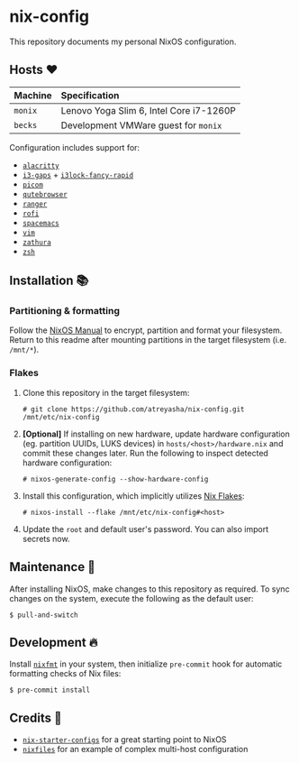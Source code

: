 # nix-config

This repository documents my personal NixOS configuration.

## Hosts :heart:

| Machine | Specification                           |
|:--------|:----------------------------------------|
| `monix` | Lenovo Yoga Slim 6, Intel Core i7-1260P |
| `becks` | Development VMWare guest for `monix`    |

Configuration includes support for:

- [`alacritty`](https://github.com/alacritty/alacritty)
- [`i3-gaps`](https://github.com/Airblader/i3) + [`i3lock-fancy-rapid`](https://github.com/yvbbrjdr/i3lock-fancy-rapid)
- [`picom`](https://github.com/yshui/picom/)
- [`qutebrowser`](https://github.com/qutebrowser/qutebrowser/issues/700)
- [`ranger`](https://github.com/ranger/ranger)
- [`rofi`](https://github.com/davatorium/rofi)
- [`spacemacs`](https://github.com/syl20bnr/spacemacs)
- [`vim`](https://wiki.archlinux.org/title/Vim)
- [`zathura`](https://github.com/pwmt/zathura)
- [`zsh`](https://wiki.archlinux.org/title/Zsh)

## Installation :books:

### Partitioning & formatting

Follow the [NixOS Manual](https://nixos.org/manual/nixos/stable/#sec-installation-manual-summary) to encrypt, partition and format your filesystem. Return to this readme after mounting partitions in the target filesystem (i.e. `/mnt/*`).

### Flakes

1. Clone this repository in the target filesystem:

    ```
    # git clone https://github.com/atreyasha/nix-config.git /mnt/etc/nix-config
    ```

2. **[Optional]** If installing on new hardware, update hardware configuration (eg. partition UUIDs, LUKS devices) in `hosts/<host>/hardware.nix` and commit these changes later. Run the following to inspect detected hardware configuration:

    ```
    # nixos-generate-config --show-hardware-config
    ```

3. Install this configuration, which implicitly utilizes [Nix Flakes](https://nixos.wiki/wiki/Flakes):

    ```
    # nixos-install --flake /mnt/etc/nix-config#<host>
    ```

4. Update the `root` and default user's password. You can also import secrets now.

## Maintenance :construction_worker:

After installing NixOS, make changes to this repository as required. To sync changes on the system, execute the following as the default user:

```
$ pull-and-switch
```

## Development :fire:

Install [`nixfmt`](https://github.com/NixOS/nixfmt) in your system, then initialize `pre-commit` hook for automatic formatting checks of Nix files:

```
$ pre-commit install
```

## Credits :stars:

- [`nix-starter-configs`](https://github.com/Misterio77/nix-starter-configs) for a great starting point to NixOS
- [`nixfiles`](https://cyberchaos.dev/leona/nixfiles) for an example of complex multi-host configuration
